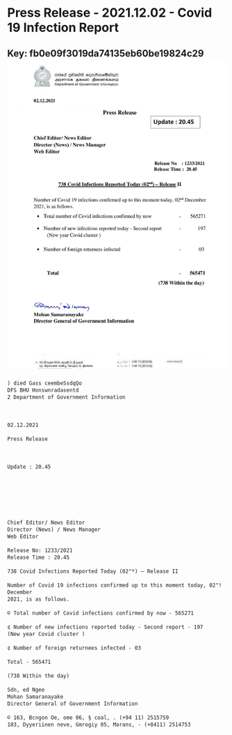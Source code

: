 # Press Release - 2021.12.02 - Covid 19 Infection Report 
Key: fb0e09f3019da74135eb60be19824c29 
![img](img/fb0e09f3019da74135eb60be19824c29.jpg)
---
```
) died Gass ceembeSsdqQo
DFS BHU Honswnradasentd
2 Department of Government Information

  

02.12.2021

Press Release

 

Update : 20.45

 

 

 

Chief Editor/ News Editor
Director (News) / News Manager
Web Editor

Release No: 1233/2021
Release Time : 20.45

738 Covid Infections Reported Today (02"*) — Release II

Number of Covid 19 infections confirmed up to this moment today, 02"! December
2021, is as follows.

© Total number of Covid infections confirmed by now - 565271

¢ Number of new infections reported today - Second report - 197
(New year Covid cluster )

¢ Number of foreign returnees infected - 03

Total - 565471

(738 Within the day)

Sdn, ed Ngee
Mohan Samaranayake
Director General of Government Information

© 163, Bcngon Oe, ome 06, § coal, . (+94 11) 2515759
183, Dyyeriinen neve, Gmrogiy 05, Marans, - (+8411) 2514753

```
